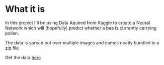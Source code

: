 # What it is
In this project I'll be using Data Aquired from Kaggle to create a Neural Network which will (hopefully) predict whether a bee is currently carrying pollen.

The data is spread out over multiple images and comes neatly bundled in a zip file 

Get the data [here](https://www.kaggle.com/ivanfel/honey-bee-pollen)
